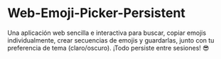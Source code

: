 # Web-Emoji-Picker-Persistent
Una aplicación web sencilla e interactiva para buscar, copiar emojis individualmente, crear secuencias de emojis y guardarlas, junto con tu preferencia de tema (claro/oscuro). ¡Todo persiste entre sesiones! 😎
